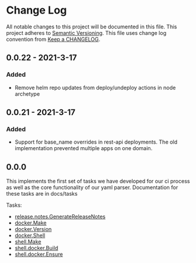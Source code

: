 # Change Log
All notable changes to this project will be documented in this file.
This project adheres to [Semantic Versioning](https://semver.org/).
This file uses change log convention from [Keep a CHANGELOG](https://keepachangelog.com/en/1.0.0/).

## 0.0.22 - 2021-3-17
### Added
* Remove helm repo updates from deploy/undeploy actions in node archetype

## 0.0.21 - 2021-3-17
### Added
* Support for base_name overrides in rest-api deployments. The old implementation prevented multiple apps on one domain.

## 0.0.0

This implements the first set of tasks we have developed for our ci process as well as the core functionality of our yaml parser. Documentation for these tasks are in docs/tasks

Tasks:
* [release.notes.GenerateReleaseNotes](../docs/tasks/release.notes.GenerateReleaseNotes.md)
* [docker.Make](../docs/tasks/docker.Make.md)
* [docker.Version](../docs/tasks/docker.Version.md)
* [docker.Shell](../docs/tasks/docker.Shell.md)
* [shell.Make](../docs/tasks/shell.Make.md)
* [shell.docker.Build](../docs/tasks/shell.docker.Build.md)
* [shell.docker.Ensure](../docs/tasks/shell.docker.Ensure.md)
